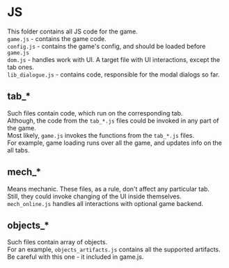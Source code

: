 # JS
This folder contains all JS code for the game.  
`game.js` - contains the game code.  
`config.js` - contains the game's config, and should be loaded before `game.js`  
`dom.js` - handles work with UI. A target file with UI interactions, except the tab ones.  
`lib_dialogue.js` - contains code, responsible for the modal dialogs so far.  
## tab_*
Such files contain code, which run on the corresponding tab.  
Although, the code from the `tab_*.js` files could be invoked in any part of the game.  
Most likely, `game.js` invokes the functions from the `tab_*.js` files.  
For example, game loading runs over all the game, and updates info on the all tabs.
## mech_*
Means mechanic. These files, as a rule, don't affect any particular tab.  
Still, they could invoke changing of the UI inside themselves.  
`mech_online.js` handles all interactions with optional game backend.
## objects_*
Such files contain array of objects.  
For an example, `objects_artifacts.js` contains all the supported artifacts.  
Be careful with this one - it included in game.js.